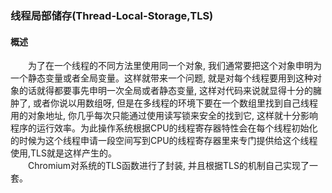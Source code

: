 ### 线程局部储存(Thread-Local-Storage,TLS)  
#### 概述
&emsp;&emsp;为了在一个线程的不同方法里使用同一个对象, 我们通常要把这个对象申明为一个静态变量或者全局变量。这样就带来一个问题, 就是对每个线程要用到这种对象的话就得都要事先申明一次全局或者静态变量, 这样对代码来说就显得十分的臃肿了, 或者你说以用数组呀, 但是在多线程的环境下要在一个数组里找到自己线程用的对象地址, 你几乎每次只能通过使用读写锁来安全的找到它, 这样就十分影响程序的运行效率。为此操作系统根据CPU的线程寄存器特性会在每个线程初始化的时候为这个线程申请一段空间写到CPU的线程寄存器里来专门提供给这个线程使用,TLS就是这样产生的。  
&emsp;&emsp;Chromium对系统的TLS函数进行了封装, 并且根据TLS的机制自己实现了一套。
